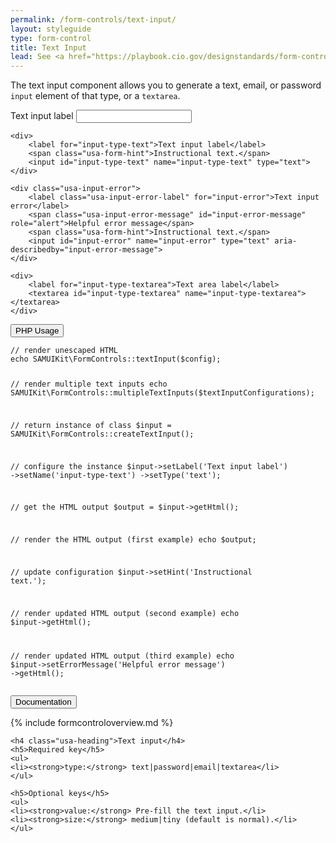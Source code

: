 ```yaml
---
permalink: /form-controls/text-input/
layout: styleguide
type: form-control
title: Text Input
lead: See <a href="https://playbook.cio.gov/designstandards/form-controls/#text-inputs">US Web Design Standards</a> for design description.
---
```


<p>The text input component allows you to generate a text, email, or password <code>input</code> element of that type, or a <code>textarea</code>.</p>

<div class="preview">
	<div>
		<label for="input-type-text">Text input label</label>
		<input id="input-type-text" name="input-type-text" type="text">
	</div>

	<div>
		<label for="input-type-text">Text input label</label>
		<span class="usa-form-hint">Instructional text.</span>
		<input id="input-type-text" name="input-type-text" type="text">
	</div>

	<div class="usa-input-error">
		<label class="usa-input-error-label" for="input-error">Text input error</label>
		<span class="usa-input-error-message" id="input-error-message" role="alert">Helpful error message</span>
		<span class="usa-form-hint">Instructional text.</span>
		<input id="input-error" name="input-error" type="text" aria-describedby="input-error-message">
	</div>

	<div>
		<label for="input-type-textarea">Text area label</label>
		<textarea id="input-type-textarea" name="input-type-textarea"></textarea>
	</div>
</div>

<div class="usa-accordion-bordered usa-accordion-docs">
  <button class="usa-button-unstyled usa-accordion-button"
      aria-expanded="false" aria-controls="collapsible-0">
    PHP Usage
  </button>
  <div id="collapsible-0" aria-hidden="true" class="usa-accordion-content">
<pre><code>// render unescaped HTML
echo SAMUIKit\FormControls::textInput($config);

// render multiple text inputs
echo SAMUIKit\FormControls::multipleTextInputs($textInputConfigurations);

// return instance of class
$input = SAMUIKit\FormControls::createTextInput();

// configure the instance
$input->setLabel('Text input label')
	->setName('input-type-text')
	->setType('text');

// get the HTML output
$output = $input->getHtml();

// render the HTML output (first example)
echo $output;

// update configuration
$input->setHint('Instructional text.');

// render updated HTML output (second example)
echo $input->getHtml();

// render updated HTML output (third example)
echo $input->setErrorMessage('Helpful error message')
	->getHtml();</code></pre>
  </div>
</div>

<div class="usa-accordion-bordered usa-accordion-docs">
  <button class="usa-button-unstyled usa-accordion-button"
      aria-expanded="true" aria-controls="collapsible-0">
    Documentation
  </button>
  <div id="collapsible-0" aria-hidden="false" class="usa-accordion-content">

{% include formcontroloverview.md %}
	
	<h4 class="usa-heading">Text input</h4>
	<h5>Required key</h5>
	<ul>
	<li><strong>type:</strong> text|password|email|textarea</li>
	</ul>

	<h5>Optional keys</h5>
	<ul>
	<li><strong>value:</strong> Pre-fill the text input.</li>
	<li><strong>size:</strong> medium|tiny (default is normal).</li>
	</ul>

  </div>
</div>
